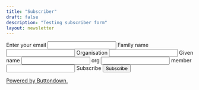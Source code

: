 ```yaml
---
title: "Subscriber"
draft: false
description: "Testing subscriber form"
layout: newsletter
---
```

<form
  action="https://buttondown.com/api/emails/embed-subscribe/NaturCeredigion"
  method="post"
  target="popupwindow"
  onsubmit="window.open('https://buttondown.com/NaturCeredigion', 'popupwindow')"
  class="embeddable-buttondown-form"
>
  <label for="bd-email">Enter your email</label>
  <input type="email" name="email" id="bd-email" />
  <label for="family_name">Family name</label>
  <input type="text" name="metadata__family_name" id="family_name" />
  <label for="member_details">Organisation</label>
  <input type="text" name="metadata__organisation" id="organisation" />
  <label for="given_name">Given name</label>
  <input type="text" name="metadata__given_name" id="given_name" />
  <label for="org">org</label>
  <input type="text" name="metadata__org" id="org" />
  <label for="member">member</label>
  <input type="text" name="metadata__member" id="member" />
  <label for="Subscribe">Subscribe</label>
  <input type="submit" value="Subscribe" />
  <p>
    <a href="https://buttondown.com/refer/NaturCeredigion" target="_blank">Powered by Buttondown.</a>
  </p>
</form>

